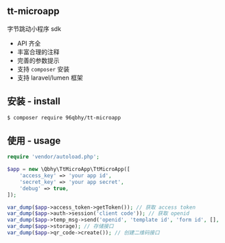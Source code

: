 ## tt-microapp
字节跳动小程序 sdk

* API 齐全
* 丰富合理的注释
* 完善的参数提示
* 支持 `composer` 安装
* 支持 laravel/lumen 框架

## 安装 - install
```bash
$ composer require 96qbhy/tt-microapp 
```

## 使用 - usage
```php
require 'vendor/autoload.php';

$app = new \Qbhy\TtMicroApp\TtMicroApp([
    'access_key' => 'your app id',
    'secret_key' => 'your app secret',
    'debug' => true,
]);

var_dump($app->access_token->getToken()); // 获取 access token
var_dump($app->auth->session('client code')); // 获取 openid
var_dump($app->temp_msg->send('openid', 'template id', 'form id', [], 'page')); //模板消息
var_dump($app->storage); // 存储接口
var_dump($app->qr_code->create()); // 创建二维码接口
```